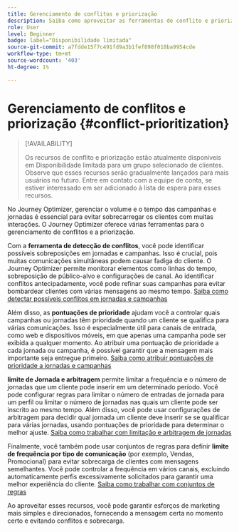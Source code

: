 ```yaml
---
title: Gerenciamento de conflitos e priorização
description: Saiba como aproveitar as ferramentas de conflito e priorização do Journey Optimizer.
role: User
level: Beginner
badge: label="Disponibilidade limitada"
source-git-commit: a7fdde15f7c491fd9a3b1fef898f018ba9954cde
workflow-type: tm+mt
source-wordcount: '403'
ht-degree: 1%

---
```



# Gerenciamento de conflitos e priorização {#conflict-prioritization}

>[!AVAILABILITY]
>
>Os recursos de conflito e priorização estão atualmente disponíveis em Disponibilidade limitada para um grupo selecionado de clientes. Observe que esses recursos serão gradualmente lançados para mais usuários no futuro. Entre em contato com a equipe de conta, se estiver interessado em ser adicionado à lista de espera para esses recursos.

No Journey Optimizer, gerenciar o volume e o tempo das campanhas e jornadas é essencial para evitar sobrecarregar os clientes com muitas interações. O Journey Optimizer oferece várias ferramentas para o gerenciamento de conflitos e a priorização.

Com a **ferramenta de detecção de conflitos**, você pode identificar possíveis sobreposições em jornadas e campanhas. Isso é crucial, pois muitas comunicações simultâneas podem causar fadiga do cliente. O Journey Optimizer permite monitorar elementos como linhas do tempo, sobreposição de público-alvo e configurações de canal. Ao identificar conflitos antecipadamente, você pode refinar suas campanhas para evitar bombardear clientes com várias mensagens ao mesmo tempo. [Saiba como detectar possíveis conflitos em jornadas e campanhas](conflicts.md)

Além disso, as **pontuações de prioridade** ajudam você a controlar quais campanhas ou jornadas têm prioridade quando um cliente se qualifica para várias comunicações. Isso é especialmente útil para canais de entrada, como web e dispositivos móveis, em que apenas uma campanha pode ser exibida a qualquer momento. Ao atribuir uma pontuação de prioridade a cada jornada ou campanha, é possível garantir que a mensagem mais importante seja entregue primeiro. [Saiba como atribuir pontuações de prioridade a jornadas e campanhas](priority-scores.md)

**limite de Jornada e arbitragem** permite limitar a frequência e o número de jornadas que um cliente pode inserir em um determinado período. Você pode configurar regras para limitar o número de entradas de jornada para um perfil ou limitar o número de jornadas nas quais um cliente pode ser inscrito ao mesmo tempo. Além disso, você pode usar configurações de arbitragem para decidir qual jornada um cliente deve inserir se se qualificar para várias jornadas, usando pontuações de prioridade para determinar o melhor ajuste. [Saiba como trabalhar com limitação e arbitragem de jornadas](journey-capping.md)

Finalmente, você também pode usar conjuntos de regras para definir **limite de frequência por tipo de comunicação** (por exemplo, Vendas, Promocional) para evitar sobrecarga de clientes com mensagens semelhantes. Você pode controlar a frequência em vários canais, excluindo automaticamente perfis excessivamente solicitados para garantir uma melhor experiência do cliente. [Saiba como trabalhar com conjuntos de regras](../configuration/rule-sets.md)</li></ul>

Ao aproveitar esses recursos, você pode garantir esforços de marketing mais simples e direcionados, fornecendo a mensagem certa no momento certo e evitando conflitos e sobrecarga.
